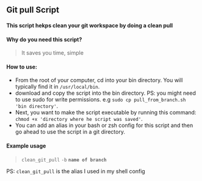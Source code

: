 ## Git pull Script

#### This script hekps clean your git workspace by doing a clean pull

#### Why do you need this script?
> It saves you time, simple


#### How to use:

- From the root of your computer, cd into your bin directory. You will typically find it in `/usr/local/bin`.
- download and copy the script into the bin directory. PS: you might need to use sudo for write permissions. e.g `sudo cp pull_from_branch.sh 'bin directory'`.
- Next, you want to make the script executable by running this command: `chmod +x 'directory where he script was saved'`.
- You can add an alias in your bash or zsh config for this script and then go ahead to use the script in a git directory.

#### Example usage
> `clean_git_pull` `-b` **`name of branch`**

PS: `clean_git_pull`  is the alias I used in my shell config